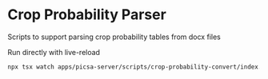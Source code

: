 # Crop Probability Parser

Scripts to support parsing crop probability tables from docx files

Run directly with live-reload

```sh
npx tsx watch apps/picsa-server/scripts/crop-probability-convert/index.ts
```
